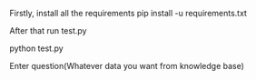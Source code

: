 Firstly, install all the requirements
pip install -u requirements.txt

After that run test.py

python test.py

Enter question(Whatever data you want from knowledge base)

